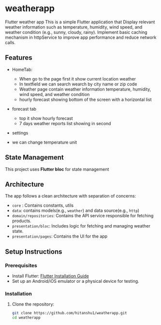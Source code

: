 # weatherapp
 Flutter weather app
 This is a simple Flutter application that Display relevant weather information such as temperature, humidity, wind speed, and weather condition (e.g., sunny, cloudy, rainy).
 Implement basic caching mechanism in httpService to improve app performance and reduce network calls. 

## Features
- HomeTab:
  - When go to the page first it show current location weather
  - In textfield we can search wearch by city name or zip code
  - Weather page contain weather information temperature, humidity, wind speed, and weather condition 
  - hourly forecast showing bottom of the screen with a horizontal list
  
- forecast tab
  - top it show hourly forecast
  - 7 days weather reports list showing in second
  
- settings
 - we can change temperature unit

## State Management
This project uses **Flutter bloc** for state management

## Architecture
The app follows a clean architecture with separation of concerns:
- `core` : Contains constants, utils
- `data`: contains models(e.g., `weather`) and data source(e.g., `http`)
- `domain/repositories`: Contains the API service responsible for fetching products.
- `presentation/bloc`: Includes logic for fetching and managing weather state.
- `presentation/pages`: Contains the UI for the app 

## Setup Instructions

### Prerequisites
- Install Flutter: [Flutter Installation Guide](https://flutter.dev/docs/get-started/install)
- Set up an Android/iOS emulator or a physical device for testing.

### Installation
1. Clone the repository:
   ```bash
   git clone https://github.com/hitanshu1/weatherapp.git
   cd weatherapp


